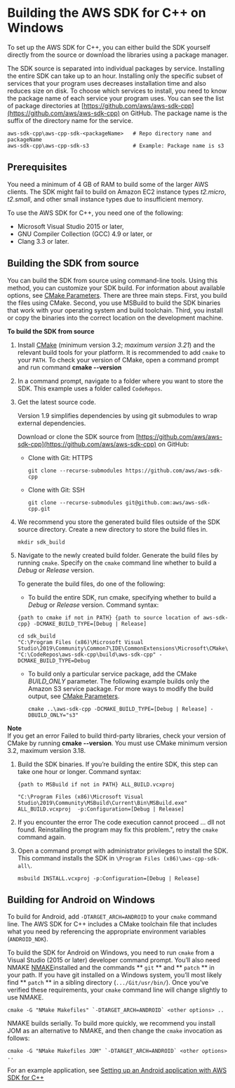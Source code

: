 # Building the AWS SDK for C\+\+ on Windows<a name="setup-windows"></a>

To set up the AWS SDK for C\+\+, you can either build the SDK yourself directly from the source or download the libraries using a package manager\.



The SDK source is separated into individual packages by service\. Installing the entire SDK can take up to an hour\. Installing only the specific subset of services that your program uses decreases installation time and also reduces size on disk\. To choose which services to install, you need to know the package name of each service your program uses\. You can see the list of package directories at [https://github.com/aws/aws-sdk-cpp](https://github.com/aws/aws-sdk-cpp) on GitHub\. The package name is the suffix of the directory name for the service\. 

```
aws-sdk-cpp\aws-cpp-sdk-<packageName>   # Repo directory name and packageName
aws-sdk-cpp\aws-cpp-sdk-s3              # Example: Package name is s3
```

## Prerequisites<a name="prerequisites"></a>

You need a minimum of 4 GB of RAM to build some of the larger AWS clients\. The SDK might fail to build on Amazon EC2 instance types *t2\.micro*, *t2\.small*, and other small instance types due to insufficient memory\.

To use the AWS SDK for C\+\+, you need one of the following:
+ Microsoft Visual Studio 2015 or later, 
+  GNU Compiler Collection \(GCC\) 4\.9 or later, or
+  Clang 3\.3 or later\.

## Building the SDK from source<a name="setup-windows-from-source"></a>

You can build the SDK from source using command\-line tools\. Using this method, you can customize your SDK build\. For information about available options, see [CMake Parameters](cmake-params.md)\. There are three main steps\. First, you build the files using CMake\. Second, you use MSBuild to build the SDK binaries that work with your operating system and build toolchain\. Third, you install or copy the binaries into the correct location on the development machine\.

**To build the SDK from source**

1. Install [CMake](https://cmake.org/) \(minimum version 3\.2; *maximum version 3\.21*\) and the relevant build tools for your platform\. It is recommended to add `cmake` to your `PATH`\. To check your version of CMake, open a command prompt and run command **cmake \-\-version**

1. In a command prompt, navigate to a folder where you want to store the SDK\. This example uses a folder called `CodeRepos`\.

1. Get the latest source code\.

   Version 1\.9 simplifies dependencies by using git submodules to wrap external dependencies\.

   Download or clone the SDK source from [https://github.com/aws/aws-sdk-cpp](https://github.com/aws/aws-sdk-cpp) on GitHub:
   + Clone with Git: HTTPS

     ```
     git clone --recurse-submodules https://github.com/aws/aws-sdk-cpp
     ```
   + Clone with Git: SSH

     ```
     git clone --recurse-submodules git@github.com:aws/aws-sdk-cpp.git
     ```

1. We recommend you store the generated build files outside of the SDK source directory\. Create a new directory to store the build files in\.

   ```
   mkdir sdk_build
   ```

1. Navigate to the newly created build folder\. Generate the build files by running `cmake`\. Specify on the `cmake` command line whether to build a *Debug* or *Release* version\. 

   To generate the build files, do one of the following:
   +  To build the entire SDK, run cmake, specifying whether to build a *Debug* or *Release* version\. Command syntax: 

     `{path to cmake if not in PATH} {path to source location of aws-sdk-cpp} -DCMAKE_BUILD_TYPE=[Debug | Release]`

     ```
     cd sdk_build
     "C:\Program Files (x86)\Microsoft Visual Studio\2019\Community\Common7\IDE\CommonExtensions\Microsoft\CMake\CMake\bin\cmake.exe" "C:\CodeRepos\aws-sdk-cpp\build\aws-sdk-cpp" -DCMAKE_BUILD_TYPE=Debug
     ```

     
   + To build only a particular service package, add the CMake *BUILD\_ONLY* parameter\. The following example builds only the Amazon S3 service package\. For more ways to modify the build output, see [CMake Parameters](cmake-params.md)\.

     ```
     cmake ..\aws-sdk-cpp -DCMAKE_BUILD_TYPE=[Debug | Release] -DBUILD_ONLY="s3"
     ```
**Note**  
If you get an error Failed to build third\-party libraries, check your version of CMake by running **cmake \-\-version**\. You must use CMake minimum version 3\.2, maximum version 3\.18\. 

1. Build the SDK binaries\. If you’re building the entire SDK, this step can take one hour or longer\. Command syntax: 

   `{path to MSBuild if not in PATH} ALL_BUILD.vcxproj`

   ```
   "C:\Program Files (x86)\Microsoft Visual Studio\2019\Community\MSBuild\Current\Bin\MSBuild.exe" ALL_BUILD.vcxproj  -p:Configuration=[Debug | Release]
   ```

1. If you encounter the error The code execution cannot proceed \.\.\. dll not found\. Reinstalling the program may fix this problem\.", retry the `cmake` command again\.

1. Open a command prompt with administrator privileges to install the SDK\. This command installs the SDK in `\Program Files (x86)\aws-cpp-sdk-all\`\.

   ```
   msbuild INSTALL.vcxproj -p:Configuration=[Debug | Release]
   ```

## Building for Android on Windows<a name="building-for-android"></a>

To build for Android, add `-DTARGET_ARCH=ANDROID` to your `cmake` command line\. The AWS SDK for C\+\+ includes a CMake toolchain file that includes what you need by referencing the appropriate environment variables \(`ANDROID_NDK`\)\.

To build the SDK for Android on Windows, you need to run `cmake` from a Visual Studio \(2015 or later\) developer command prompt\. You’ll also need NMAKE [NMAKE](https://docs.microsoft.com/en-us/cpp/build/reference/nmake-reference?view=msvc-160)installed and the commands ** `git` ** and ** `patch` ** in your path\. If you have git installed on a Windows system, you’ll most likely find ** `patch` ** in a sibling directory \(`.../Git/usr/bin/`\)\. Once you’ve verified these requirements, your `cmake` command line will change slightly to use NMAKE\.

```
cmake -G "NMake Makefiles" `-DTARGET_ARCH=ANDROID` <other options> ..
```

NMAKE builds serially\. To build more quickly, we recommend you install JOM as an alternative to NMAKE, and then change the `cmake` invocation as follows:

```
cmake -G "NMake Makefiles JOM" `-DTARGET_ARCH=ANDROID` <other options> ..
```

For an example application, see [Setting up an Android application with AWS SDK for C\+\+](https://aws.amazon.com/blogs/developer/setting-up-an-android-application-with-aws-sdk-for-c/)